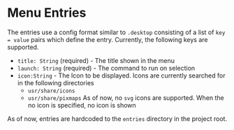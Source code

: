 # Menu Entries

The entries use a config format similar to `.desktop` consisting of a list of
`key = value` pairs which define the entry. Currently, the following keys are
supported.

- `title: String` (required) - The title shown in the menu
- `launch: String` (required) - The command to run on selection
- `icon:String` - The Icon to be displayed. Icons are currently searched for in
  the following directories
  - `usr/share/icons`
  - `usr/share/pixmaps` As of now, no `svg` icons are supported. When the no
    icon is specified, no icon is shown

As of now, entries are hardcoded to the `entries` directory in the project root.

